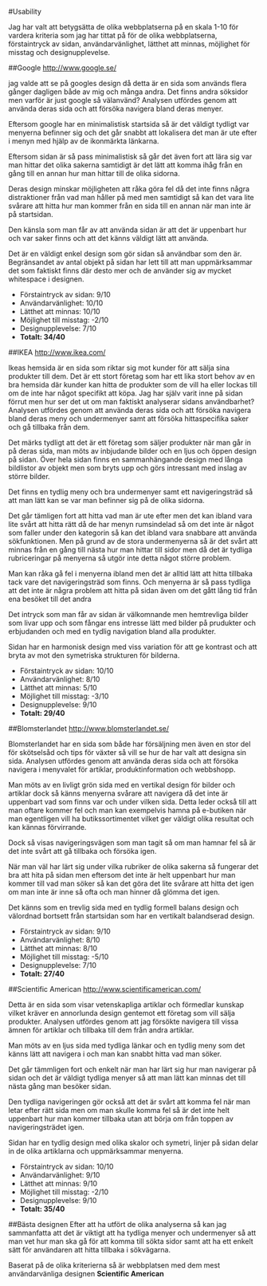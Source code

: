 #Usability

Jag har valt att betygsätta de olika webbplatserna på en skala 1-10 för vardera kriteria som jag har tittat på för de olika webbplatserna, förstaintryck av sidan, användarvänlighet, lätthet att minnas, möjlighet för misstag och designupplevelse.


##Google
http://www.google.se/

jag valde att se på googles design då detta är en sida som används flera gånger dagligen både av mig och många andra. Det finns andra söksidor men varför är just google så välanvänd?
Analysen utfördes genom att använda deras sida och att försöka navigera bland deras menyer.

Eftersom google har en minimalistisk startsida så är det väldigt tydligt var menyerna
befinner sig och det går snabbt att lokalisera det man är ute efter i menyn med hjälp av
de ikonmärkta länkarna.

Eftersom sidan är så pass minimalistisk så går det även fort att lära sig var man hittar det olika sakerna samtidigt är det lätt att komma ihåg från en gång till en annan hur man hittar till de olika sidorna.

Deras design minskar möjligheten att råka göra fel då det inte finns några distraktioner från
vad man håller på med men samtidigt så kan det vara lite svårare att hitta hur man kommer från en sida till en annan när man inte är på startsidan.

Den känsla som man får av att använda sidan är att det är uppenbart hur och var saker finns
och att det känns väldigt lätt att använda.

Det är en väldigt enkel design som gör sidan så användbar som den är. Begränsandet av antal objekt på sidan har lett till att man uppmärksammar det som faktiskt finns där desto mer och de använder sig av mycket whitespace i designen.

* Förstaintryck av sidan: 9/10
* Användarvänlighet: 10/10
* Lätthet att minnas: 10/10
* Möjlighet till misstag: -2/10
* Designupplevelse: 7/10
* __Totalt: 34/40__


##IKEA
http://www.ikea.com/

Ikeas hemsida är en sida som riktar sig mot kunder för att sälja sina produkter till dem. Det är ett stort företag som har ett lika stort behov av en bra hemsida där kunder kan hitta de produkter som de vill ha eller lockas till om de inte har något specifikt att köpa. Jag har själv varit inne på sidan förrut men hur ser det ut om man faktiskt analyserar sidans användbarhet?
Analysen utfördes genom att använda deras sida och att försöka navigera bland deras meny och undermenyer samt att försöka hittaspecifika saker och gå tillbaka från dem.


Det märks tydligt att det är ett företag som säljer produkter när man går in på deras sida, man möts av inbjudande bilder och en ljus och öppen design på sidan. Över hela sidan finns en sammanhängande design med långa bildlistor av objekt men som bryts upp och görs intressant med inslag av större bilder.

Det finns en tydlig meny och bra undermenyer samt ett navigeringsträd så att man lätt kan se var man befinner sig på de olika sidorna.

Det går tämligen fort att hitta vad man är ute efter men det kan ibland vara lite svårt att hitta rätt då de har menyn rumsindelad så om det inte är något som faller under den kategorin så kan det ibland vara snabbare att använda sökfunktionen. Men på grund av de stora undermenyerna så är det svårt att minnas från en gång till nästa hur man hittar till sidor men då det är tydliga rubriceringar på menyerna så utgör inte detta något större problem.

Man kan råka gå fel i menyerna ibland men det är alltid lätt att hitta tillbaka tack vare det navigeringsträd som finns. Och menyerna är så pass tydliga att det inte är några problem att hitta på sidan även om det gått lång tid från ena besöket till det andra

Det intryck som man får av sidan är välkomnande men hemtrevliga bilder som livar upp och som fångar ens intresse lätt med bilder på prudukter och erbjudanden och med en tydlig navigation bland alla produkter.

Sidan har en harmonisk design med viss variation för att ge kontrast och att bryta av mot den symetriska strukturen för bilderna.

* Förstaintryck av sidan: 10/10
* Användarvänlighet: 8/10
* Lätthet att minnas: 5/10
* Möjlighet till misstag: -3/10
* Designupplevelse: 9/10
* __Totalt: 29/40__

##Blomsterlandet
http://www.blomsterlandet.se/

Blomsterlandet har en sida som både har försäljning men även en stor del för skötselsåd och tips för växter så vill se hur de har valt att designa sin sida.
Analysen utfördes genom att använda deras sida och att försöka navigera i menyvalet för artiklar, produktinformation och webbshopp.


Man möts av en livligt grön sida med en vertikal design för bilder och artiklar dock så känns menyerna svårare att navigera då det inte är uppenbart vad som finns var och under vilken sida.
Detta leder också till att man oftare kommer fel och man kan exempelvis hamna på e-butiken när man egentligen vill ha butikssortimentet vilket ger väldigt olika resultat och kan kännas förvirrande.

Dock så visas navigeringsvägen som man tagit så om man hamnar fel så är det inte svårt att gå tillbaka och försöka igen.

När man väl har lärt sig under vilka rubriker de olika sakerna så fungerar det bra att hita på sidan men eftersom det inte är helt uppenbart hur man kommer till vad man söker så kan det göra det lite svårare att hitta det igen om man inte är inne så ofta och man hinner då glömma det igen.

Det känns som en trevlig sida med en tydlig formell balans design och välordnad bortsett från startsidan som har en vertikalt balandserad design.

* Förstaintryck av sidan: 9/10
* Användarvänlighet: 8/10
* Lätthet att minnas: 8/10
* Möjlighet till misstag: -5/10
* Designupplevelse: 7/10
* __Totalt: 27/40__



##Scientific American
http://www.scientificamerican.com/

Detta är en sida som visar vetenskapliga artiklar och förmedlar kunskap vilket kräver en annorlunda design gentemot ett företag som vill sälja produkter.
Analysen utfördes genom att jag försökte navigera till vissa ämnen för artiklar och tillbaka till dem från andra artiklar.

Man möts av en ljus sida med tydliga länkar och en tydlig meny som det känns lätt att navigera i och man kan snabbt hitta vad man söker.

Det går tämmligen fort och enkelt när man har lärt sig hur man navigerar på sidan och det är väldigt tydliga menyer så att man lätt kan minnas det till nästa gång man besöker sidan.

Den tydliga navigeringen gör också att det är svårt att komma fel när man letar efter rätt sida men om man skulle komma fel så är det inte helt uppenbart hur man kommer tillbaka utan att börja om från toppen av navigeringsträdet igen.

Sidan har en tydlig design med olika skalor och symetri, linjer på sidan delar in de olika artiklarna och uppmärksammar menyerna.

* Förstaintryck av sidan: 10/10
* Användarvänlighet: 9/10
* Lätthet att minnas: 9/10
* Möjlighet till misstag: -2/10
* Designupplevelse: 9/10
* __Totalt: 35/40__


##Bästa designen
Efter att ha utfört de olika analyserna så kan jag sammanfatta att det är viktigt att ha tydliga menyer och undermenyer så att man vet hur man ska gå för att komma till sökta sidor samt att ha ett enkelt sätt för användaren att hitta tillbaka i sökvägarna.

Baserat på de olika kriterierna så är webbplatsen med dem mest användarvänliga designen __Scientific American__
